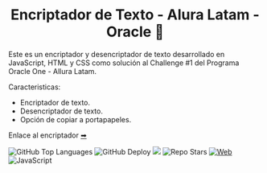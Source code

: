 <h1 align="center">Encriptador de Texto - Alura Latam - Oracle 🔐</h1>

Este es un encriptador y desencriptador de texto desarrollado en JavaScript, HTML y CSS como solución al Challenge #1 del Programa Oracle One - Allura Latam.

Caracteristicas:
* Encriptador de texto.
* Desencriptador de texto.
* Opción de copiar a portapapeles.

Enlace al encriptador [➡](https://ycanas.github.io/encriptador-alura/)

![GitHub Top Languages](https://img.shields.io/github/languages/count/ycanas/encriptador-alura?style=for-the-badge&labelColor=101010&color=0064db)
![GitHub Deploy](https://img.shields.io/github/deployments/ycanas/encriptador-alura/github-pages?style=for-the-badge&labelColor=101010&color=14db00)
![](https://img.shields.io/github/languages/top/ycanas/encriptador-alura?style=for-the-badge&labelColor=101010&color=db1700)
![Repo Stars](https://img.shields.io/github/stars/ycanas/encriptador-alura?style=for-the-badge&labelColor=101010&color=dbd800)
[![Web](https://img.shields.io/badge/GitHub-ycanas-9f00db?style=for-the-badge&labelColor=101010&logo=github)](https://github.com/ycanas)
![JavaScript](https://img.shields.io/badge/-javascript-dbd800?style=for-the-badge&logo=javascript&labelColor=101010&logoColor=ffffff)

